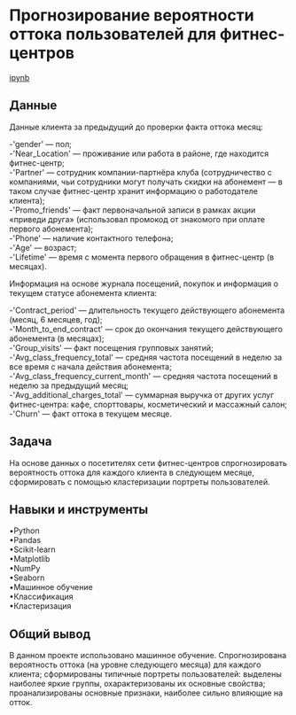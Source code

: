 <a name="lists"><h1>Прогнозирование вероятности оттока пользователей для фитнес-центров</h1></a>
[ipynb](https://github.com/natashkaau/portfolio/blob/e8a4d1132fc782a0a9a44c70e9c1443850008fc6/project_13/project_13.ipynb)  
<a name="lists"><h2>Данные</h2></a>
Данные клиента за предыдущий до проверки факта оттока месяц:  

-'gender' — пол;  
-'Near_Location' — проживание или работа в районе, где находится фитнес-центр;  
-'Partner' — сотрудник компании-партнёра клуба (сотрудничество с компаниями, чьи сотрудники могут получать скидки на абонемент — в таком случае фитнес-центр хранит информацию о работодателе клиента);  
-'Promo_friends' — факт первоначальной записи в рамках акции «приведи друга» (использовал промокод от знакомого при оплате первого абонемента);  
-'Phone' — наличие контактного телефона;  
 -'Age' — возраст;  
-'Lifetime' — время с момента первого обращения в фитнес-центр (в месяцах).  

Информация на основе журнала посещений, покупок и информация о текущем статусе абонемента клиента:  

-'Contract_period' — длительность текущего действующего абонемента (месяц, 6 месяцев, год);  
-'Month_to_end_contract' — срок до окончания текущего действующего абонемента (в месяцах);  
-'Group_visits' — факт посещения групповых занятий;  
-'Avg_class_frequency_total' — средняя частота посещений в неделю за все время с начала действия абонемента;  
-'Avg_class_frequency_current_month' — средняя частота посещений в неделю за предыдущий месяц;  
-'Avg_additional_charges_total' — суммарная выручка от других услуг фитнес-центра: кафе, спорттовары, косметический и массажный салон;  
-'Churn' — факт оттока в текущем месяце.   
<a name="lists"><h2>Задача</h2></a>
На основе данных о посетителях сети фитнес-центров спрогнозировать вероятность оттока для каждого клиента в следующем месяце, сформировать с помощью кластеризации портреты пользователей.
<a name="lists"><h2>Навыки и инструменты</h2></a>
•Python  
•Pandas  
•Scikit-learn  
•Matplotlib  
•NumPy  
•Seaborn  
•Машинное обучение  
•Классификация  
•Кластеризация  
<a name="lists"><h2>Общий вывод</h2></a>
В данном проекте использовано машинное обучение. Спрогнозирована вероятность оттока (на уровне следующего месяца) для каждого клиента; сформированы типичные портреты пользователей: выделены наиболее яркие группы, охарактеризованы их основные свойства; проанализированы основные признаки, наиболее сильно влияющие на отток.
